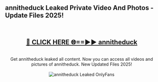 <h2>annitheduck Leaked Private Video And Photos - Update Files 2025!</h2>
<br>
<div align="center">
<h2><a href="https://top-ai-tools.click/QrbHav" rel="nofollow">🔴 CLICK HERE 🌐==►► annitheduck</a></h2>
<br>
Get annitheduck leaked all content. Now you can access all videos and pictures of annitheduck. New Updated Files 2025!
<br>
<br>
<a href="https://top-ai-tools.click/QrbHav" rel="nofollow" data-target="animated-image.originalLink"><img src="https://i.ibb.co.com/WyWwxjT/player-gif2.gif" alt="annitheduck Leaked  OnlyFans" style="max-width: 100%; display: inline-block;" data-target="animated-image.originalImage"></a>
</div>
<br>